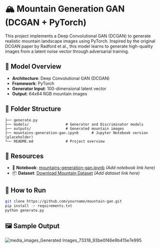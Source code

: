 

# 🏔️ Mountain Generation GAN (DCGAN + PyTorch)

This project implements a Deep Convolutional GAN (DCGAN) to generate realistic mountain landscape images using PyTorch. Inspired by the original DCGAN paper by Radford et al., this model learns to generate high-quality images from a latent noise vector through adversarial training.

## 🧠 Model Overview

* **Architecture**: Deep Convolutional GAN (DCGAN)
* **Framework**: PyTorch
* **Generator Input**: 100-dimensional latent vector
* **Output**: 64x64 RGB mountain images

## 📁 Folder Structure

```
├── generate.py                 
├── models/                 # Generator and Discriminator models
├── outputs/                # Generated mountain images
├── mountains-generation-gan.ipynb      # Jupyter Notebook version (placeholder)
└── README.md               # Project overview
```

## 🔗 Resources

* 📓 **Notebook**: [mountains-generation-gan.ipynb](/mountains-generation-gan.ipynb ) *(Add notebook link here)*
* 📦 **Dataset**: [Download Mountain Dataset](https://www.kaggle.com/datasets/nitishabharathi/scene-classification) *(Add dataset link here)*

## 🧪 How to Run

```bash
git clone https://github.com/yourname/mountain-gan.git
pip install -r requirements.txt
python generate.py
```

## 🖼️ Sample Output
![media_images_Generated Images_73318_93be0f46e9b415e7e995](https://github.com/user-attachments/assets/7c509837-8197-4a69-8218-ff2676221e65)


